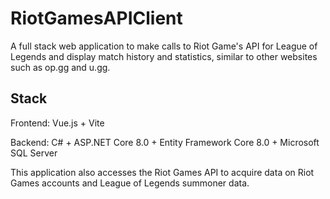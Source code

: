 # RiotGamesAPIClient

A full stack web application to make calls to Riot Game's API for League of Legends and display match history and statistics,
similar to other websites such as op.gg and u.gg.

## Stack

Frontend: Vue.js + Vite

Backend: C# + ASP.NET Core 8.0 + Entity Framework Core 8.0 + Microsoft SQL Server

This application also accesses the Riot Games API to acquire data on Riot Games accounts and League of Legends summoner data.
